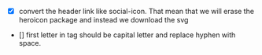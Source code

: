 - [x] convert the header link like social-icon. That mean that we will erase the heroicon package and instead we download the svg
- [] first letter in tag should be capital letter and replace hyphen with space.